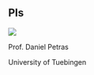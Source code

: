 ## PIs


![](https://static.wixstatic.com/media/852c40_d3d6495a47324ef5aeb8d5169c8b01a7~mv2.jpg/v1/fill/w_165,h_165,al_c,q_80,usm_0.66_1.00_0.01,enc_auto/Daniel_10_2021_cut.jpg)

Prof. Daniel Petras

University of Tuebingen
